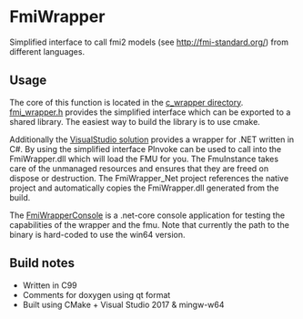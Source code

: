 # FmiWrapper
Simplified interface to call fmi2 models (see http://fmi-standard.org/) from different languages.

## Usage
The core of this function is located in the [c_wrapper directory](/src/c_wrapper). [fmi_wrapper.h](/src/c_wrapper/fmi_wrapper.h) provides the simplified interface which can be exported to a shared library. The easiest way to build the library is to use cmake.

Additionally the [VisualStudio solution](/src/visual_studio) provides a wrapper for .NET written in C#. By using the simplified interface PInvoke can be used to call into the FmiWrapper.dll which will load the FMU for you. The FmuInstance takes care of the unmanaged resources and ensures that they are freed on dispose or destruction. The FmiWrapper_Net project references the native project and automatically copies the FmiWrapper.dll generated from the build.

The [FmiWrapperConsole](/src/visual_studio/FmiWrapperConsole) is a .net-core console application for testing the capabilities of the wrapper and the fmu. Note that currently the path to the binary is hard-coded to use the win64 version.

## Build notes
- Written in C99
- Comments for doxygen using qt format
- Built using CMake + Visual Studio 2017 & mingw-w64
